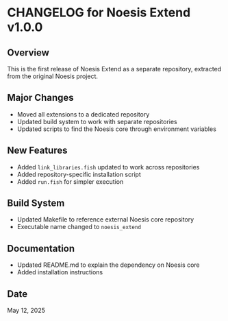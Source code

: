 # CHANGELOG for Noesis Extend v1.0.0

## Overview
This is the first release of Noesis Extend as a separate repository, extracted from the original Noesis project.

## Major Changes
- Moved all extensions to a dedicated repository
- Updated build system to work with separate repositories
- Updated scripts to find the Noesis core through environment variables

## New Features
- Added `link_libraries.fish` updated to work across repositories
- Added repository-specific installation script
- Added `run.fish` for simpler execution

## Build System
- Updated Makefile to reference external Noesis core repository
- Executable name changed to `noesis_extend`

## Documentation
- Updated README.md to explain the dependency on Noesis core
- Added installation instructions

## Date
May 12, 2025
